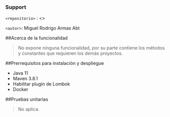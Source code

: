 ### Support
`<repositorio>` : <>

`<autor>`: Miguel Rodrigo Armas Abt

##Acerca de la funcionalidad
> No expone ninguna funcionalidad, por su parte contiene los métodos y constantes que requieren los demás proyectos.

##Prerrequisitos para instalación y despliegue
* Java 11
* Maven 3.8.1
* Habilitar plugin de Lombok
* Docker

##Pruebas unitarias
> No aplica.